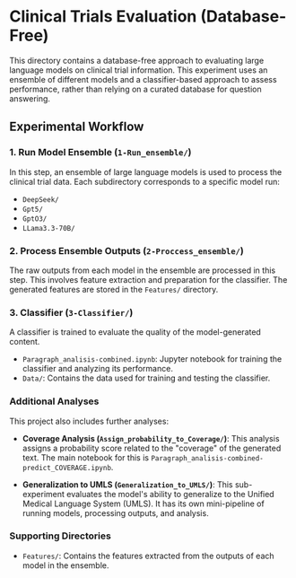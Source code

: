 # Clinical Trials Evaluation (Database-Free)

This directory contains a database-free approach to evaluating large language models on clinical trial information. This experiment uses an ensemble of different models and a classifier-based approach to assess performance, rather than relying on a curated database for question answering.

## Experimental Workflow

### 1. Run Model Ensemble (`1-Run_ensemble/`)

In this step, an ensemble of large language models is used to process the clinical trial data. Each subdirectory corresponds to a specific model run:
- `DeepSeek/`
- `Gpt5/`
- `GptO3/`
- `LLama3.3-70B/`

### 2. Process Ensemble Outputs (`2-Proccess_ensemble/`)

The raw outputs from each model in the ensemble are processed in this step. This involves feature extraction and preparation for the classifier. The generated features are stored in the `Features/` directory.

### 3. Classifier (`3-Classifier/`)

A classifier is trained to evaluate the quality of the model-generated content.
- `Paragraph_analisis-combined.ipynb`: Jupyter notebook for training the classifier and analyzing its performance.
- `Data/`: Contains the data used for training and testing the classifier.

### Additional Analyses

This project also includes further analyses:

- **Coverage Analysis (`Assign_probability_to_Coverage/`)**: This analysis assigns a probability score related to the "coverage" of the generated text. The main notebook for this is `Paragraph_analisis-combined-predict_COVERAGE.ipynb`.

- **Generalization to UMLS (`Generalization_to_UMLS/`)**: This sub-experiment evaluates the model's ability to generalize to the Unified Medical Language System (UMLS). It has its own mini-pipeline of running models, processing outputs, and analysis.

### Supporting Directories

- `Features/`: Contains the features extracted from the outputs of each model in the ensemble.
